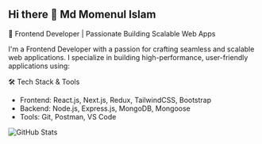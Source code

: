 ## Hi there 👋 Md Momenul Islam


🚀 Frontend Developer | Passionate Building Scalable Web Apps

I'm a Frontend Developer with a passion for crafting seamless and scalable web applications. I specialize in building high-performance, user-friendly applications using:

🛠️ Tech Stack & Tools
* Frontend: React.js, Next.js, Redux, TailwindCSS, Bootstrap
* Backend: Node.js, Express.js, MongoDB, Mongoose
* Tools: Git, Postman, VS Code


![GitHub Stats](https://github-readme-stats.vercel.app/api?username=momenul162&show_icons=true&theme=default)
